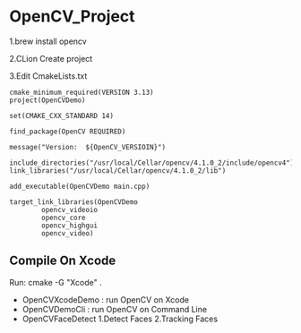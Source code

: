 # OpenCV_Project

1.brew install opencv

2.CLion Create project

3.Edit CmakeLists.txt

```
cmake_minimum_required(VERSION 3.13)
project(OpenCVDemo)

set(CMAKE_CXX_STANDARD 14)

find_package(OpenCV REQUIRED)

message("Version:  ${OpenCV_VERSIOIN}")

include_directories("/usr/local/Cellar/opencv/4.1.0_2/include/opencv4")
link_libraries("/usr/local/Cellar/opencv/4.1.0_2/lib")

add_executable(OpenCVDemo main.cpp)

target_link_libraries(OpenCVDemo
        opencv_videoio
        opencv_core
        opencv_highgui
        opencv_video)
```


## Compile On Xcode
Run: cmake -G "Xcode" .

- OpenCVXcodeDemo : run OpenCV on Xcode
- OpenCVDemoCli : run OpenCV on Command Line
- OpenCVFaceDetect
  1.Detect Faces
  2.Tracking Faces
  

